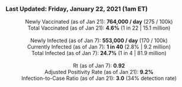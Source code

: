 ### Last Updated: Friday, January 22, 2021 (1am ET)
<p align="center">
Newly Vaccinated (as of Jan 21): <b>764,000 / day</b>
(275 / 100k)<br>
Total Vaccinated (as of Jan 21): <b>4.6%</b>
(1 in 22 | 15.1 million)<br>
<br>
Newly Infected (as of Jan 7): <b>553,000 / day</b> 
(170 / 100k)<br>
Currently Infected (as of Jan 7): <b>1 in 40</b>
(2.8% | 9.2 million)<br>
Total Infected (as of Jan 7): <b>24.7%</b>
(1 in 4 | 81.9 million)<br>
<br>
Rt (as of Jan 7): <b>0.92</b><br>
Adjusted Positivity Rate (as of Jan 21): <b>9.2%</b><br>
Infection-to-Case Ratio (as of Jan 21): <b>3.0</b> (34% detection rate)</p>